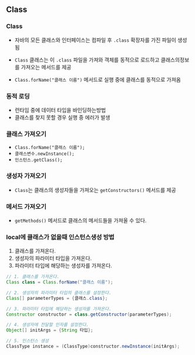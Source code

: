 ## Class

### Class

- 자바의 모든 클래스와 인터페이스는 컴파일 후 `.class` 확장자를 가진 파일이 생성 됨

- `Class` 클래스는 이 `.class` 파일을 가져와 객체를 동적으로 로드하고 클래스의정보를 가져오는 메서드를 제공
- `Class.forName("클래스 이름")` 메서드로 실행 중에 클래스를 동적으로 가져옴

### 동적 로딩

- 런타임 중에 데이터 타입을 바인딩하는방법
- 클래스를 찾지 못할 경우 실행 중 에러가 발생

### 클래스 가져오기

- `Class.forName("클래스 이름");`
- `클래스변수.newInstance();`
- `인스턴스.getClass();`

### 생성자 가져오기

- `Class`는 클래스의 생성자들을 가져오는 `getConstructors()` 메서드를 제공

### 메서드 가져오기

- `getMethods()` 메서드로 클래스의 메서드들을 가져올 수 있다.

### local에 클래스가 없을때 인스턴스생성 방법

1. 클래스를 가져온다.
2. 생성자의 파라미터 타입을 가져온다.
3. 파라미터 타입에 해당하는 생성자를 가져온다.

```java
// 1. 클래스를 가져온다.
Class class = Class.forName("클래스 이름");

// 2. 생성자의 파라미터 타입의 클래스를 설정한다.
Class[] parameterTypes = {클래스.class};

// 3. 파라미터 타입에 해당하는 생성자를 가져온다.
Constructor constructor = class.getConstructor(parameterTypes);

// 4. 생성자에 전달할 인자를 설정한다.
Object[] initArgs = {String 타입};

// 5. 인스턴스 생성
ClassType instance = (ClassType)constructor.newInstance(initArgs);
```
